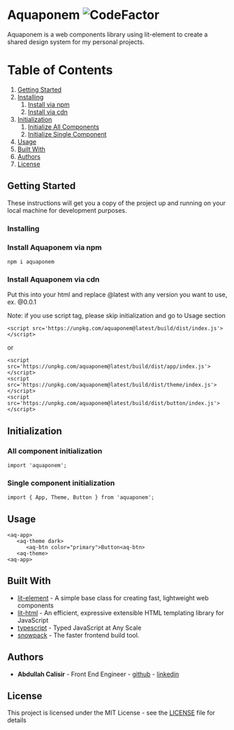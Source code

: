 # Aquaponem ![CodeFactor](https://www.codefactor.io/repository/github/abdullahcalisir12/aquaponem/badge?s=42676a78b4b0376a53e5dcf314224ccf94cc4b2a)

Aquaponem is a web components library using lit-element to create a shared design system for my personal projects.

# Table of Contents

1. [Getting Started](#getting-started)
2. [Installing](#installing)
   1. [Install via npm](#install-aquaponem-via-npm)
   2. [Install via cdn](#install-aquaponem-via-cdn)
3. [Initialization](#initialization)
   1. [Initialize All Components](#all-component-initialization)
   2. [Initialize Single Component](#single-component-initialization)
4. [Usage](#usage)
5. [Built With](#built-with)
6. [Authors](#authors)
7. [License](#license)

## Getting Started

These instructions will get you a copy of the project up and running on your local machine for development purposes.

### Installing

### Install Aquaponem via npm

```
npm i aquaponem
```

### Install Aquaponem via cdn

Put this into your html and replace @latest with any version you want to use, ex. @0.0.1

Note: if you use script tag, please skip initialization and go to Usage section

```
<script src='https://unpkg.com/aquaponem@latest/build/dist/index.js'></script>
```

or

```
<script src='https://unpkg.com/aquaponem@latest/build/dist/app/index.js'></script>
<script src='https://unpkg.com/aquaponem@latest/build/dist/theme/index.js'></script>
<script src='https://unpkg.com/aquaponem@latest/build/dist/button/index.js'></script>
```

## Initialization

### All component initialization

```
import 'aquaponem';
```

### Single component initialization

```
import { App, Theme, Button } from 'aquaponem';
```

## Usage

```
<aq-app>
   <aq-theme dark>
      <aq-btn color="primary">Button<aq-btn>
   <aq-theme>
<aq-app>
```

## Built With

- [lit-element](https://lit-element.polymer-project.org/) - A simple base class for creating fast, lightweight web components
- [lit-html](https://lit-html.polymer-project.org/) - An efficient, expressive extensible HTML templating library for JavaScript
- [typescript](https://www.typescriptlang.org/) - Typed JavaScript at Any Scale
- [snowpack](https://www.snowpack.dev/) - The faster frontend build tool.

## Authors

- **Abdullah Calisir** - Front End Engineer - [github](https://github.com/abdullahcalisir12) - [linkedin](https://www.linkedin.com/in/abdullahcalisir12/)

## License

This project is licensed under the MIT License - see the [LICENSE](LICENSE) file for details
